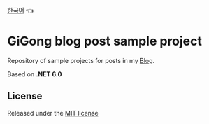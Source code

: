  [한국어](README.md) 👈

 # GiGong blog post sample project

Repository of sample projects for posts in my [Blog](https://www.gigong.io/).

Based on **.NET 6.0**

## License

Released under the [MIT license](https://github.com/GiGong/BlogPostSample/blob/master/LICENSE)
